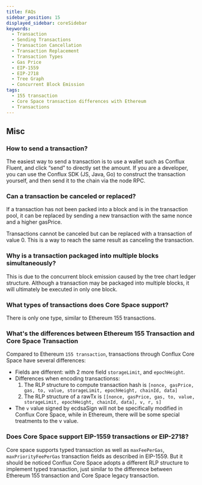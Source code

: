 ```yaml
---
title: FAQs
sidebar_position: 15
displayed_sidebar: coreSidebar
keywords:
  - Transaction
  - Sending Transactions
  - Transaction Cancellation
  - Transaction Replacement
  - Transaction Types
  - Gas Price
  - EIP-1559
  - EIP-2718
  - Tree Graph
  - Concurrent Block Emission
tags:
  - 155 transaction
  - Core Space transaction differences with Ethereum
  - Transactions
---
```


## Misc

### How to send a transaction?

The easiest way to send a transaction is to use a wallet such as Conflux Fluent, and click “send” to directly set the amount. If you are a developer, you can use the Conflux SDK (JS, Java, Go) to construct the transaction yourself, and then send it to the chain via the node RPC.

### Can a transaction be canceled or replaced?

If a transaction has not been packed into a block and is in the transaction pool, it can be replaced by sending a new transaction with the same nonce and a higher gasPrice.

Transactions cannot be canceled but can be replaced with a transaction of value 0. This is a way to reach the same result as canceling the transaction.

### Why is a transaction packaged into multiple blocks simultaneously?

This is due to the concurrent block emission caused by the tree chart ledger structure. Although a transaction may be packaged into multiple blocks, it will ultimately be executed in only one block.

### What types of transactions does Core Space support?

There is only one type, similar to Ethereum 155 transactions.

### What's the differences between Ethereum 155 Transaction and Core Space Transaction

Compared to Ethereum `155 transaction`, transactions through Conflux Core Space have several differences:

- Fields are different: with 2 more field `storageLimit`, and `epochHeight`.
- Differences when encoding transactionss:
  1. The RLP structure to compute transaction hash is `[nonce, gasPrice, gas, to, value, storageLimit, epochHeight, chainId, data]`
  2. The RLP structure of a rawTx is `[[nonce, gasPrice, gas, to, value, storageLimit, epochHeight, chainId, data], v, r, s]`
- The `v` value signed by ecdsaSign will not be specifically modified in Conflux Core Space, while in Ethereum, there will be some special treatments to the v value.

### Does Core Space support EIP-1559 transactions or EIP-2718?

Core space supports typed transaction as well as `maxFeePerGas`, `maxPriorityFeePerGas` transaction fields as described in EIP-1559. But it should be noticed Conflux Core Space adopts a different RLP structure to implement typed transaction, just similar to the difference between Ethereum 155 transaction and Core Space legacy transaction.
